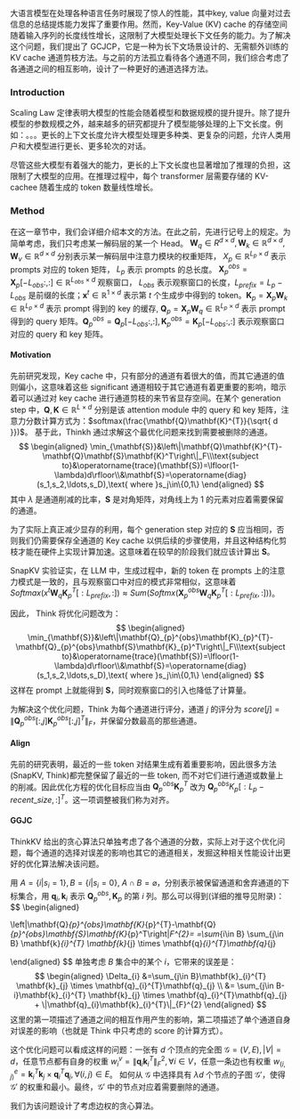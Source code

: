 大语言模型在处理各种语言任务时展现了惊人的性能，其中key, value 向量对过去信息的总结提炼能力发挥了重要作用。然而，Key-Value (KV) cache 的存储空间随着输入序列的长度线性增长，这限制了大模型处理长下文任务的能力。为了解决这个问题，我们提出了 GCJCP，它是一种为长下文场景设计的、无需额外训练的 KV cache 通道剪枝方法。与之前的方法孤立看待各个通道不同，我们综合考虑了各通道之间的相互影响，设计了一种更好的通道选择方法。

### Introduction
Scaling Law 定律表明大模型的性能会随着模型和数据规模的提升提升。除了提升模型的参数规模之外，越来越多的研究都提升了模型能够处理的上下文长度。例如：。。。更长的上下文长度允许大模型处理更多种类、更复杂的问题，允许人类用户和大模型进行更长、更多轮次的对话。

尽管这些大模型有着强大的能力，更长的上下文长度也显著增加了推理的负担，这限制了大模型的应用。在推理过程中，每个 transformer 层需要存储的 KV-cachee 随着生成的 token 数量线性增长。

### Method
在这一章节中，我们会详细介绍本文的方法。在此之前，先进行记号上的规定。为简单考虑，我们只考虑某一解码层的某一个 Head。 $\mathbf{W}_{q} \in \mathbb{}{R}^{d\times d}, \mathbf{W}_{k} \in \mathbb{R}^{d\times d}, \mathbf{W}_{v} \in \mathbb{R}^{d\times d}$ 分别表示某一解码层中注意力模块的权重矩阵， $X_{p}\in \mathbb{R}^{L_{p}\times d}$ 表示 prompts 对应的 token 矩阵， $L_{p}$ 表示 prompts 的总长度。 $\mathbf{X}_p^{obs}=\mathbf{X}_{p}[-L_{obs}:,:] \in \mathbb{R}^{L_{obs} \times d}$ 观察窗口， $L_{obs}$ 表示观察窗口的长度，$L_{prefix}=L_{p}-L_{obs}$ 是前缀的长度；$\mathbf{x}^{t}\in \mathbb{R}^{1\times d}$ 表示第 $t$ 个生成步中得到的 token。$\mathbf{K}_{p} = \mathbf{X}_{p}\mathbf{W}_{k}\in \mathbb{R}^{L_{p}\times d}$ 表示 prompt 得到的 key 的缓存, $\mathbf{Q}_{p}=\mathbf{X}_{p}\mathbf{W}_{q}\in \mathbb{R}^{L_{p}\times d}$ 表示 prompt 得到的 query 矩阵。$\mathbf{Q}_{p}^{obs}=\mathbf{Q}_{p}[-L_{obs}:,:],\mathbf{K}_{p}^{obs}=\mathbf{K}_{p}[-L_{obs}:,:]$ 表示观察窗口对应的 query 和 key 矩阵。
#### Motivation
先前研究发现，Key cache 中，只有部分的通道有着很大的值，而其它通道的值则偏小，这意味着这些 significant 通道相较于其它通道有着更重要的影响，暗示着可以通过对 key cache 进行通道剪枝的来节省显存空间。在某个 generation step 中，$\mathbf{Q}, \mathbf{K}\in \mathbb{R}^{L\times d}$ 分别是该 attention module 中的 query 和 key 矩阵，注意力分数计算方式为：$softmax(\frac{\mathbf{Q}\mathbf{K}^{T}}{\sqrt{ d }})$。
基于此，Thinkh 通过求解这个最优化问题来找到需要被删除的通道。
$$
\begin{aligned}
\min_{\mathbf{S}}&\left\|\mathbf{Q}\mathbf{K}^{T}-\mathbf{Q}\mathbf{S}\mathbf{K}^T\right\|_F\\\text{subject to}&\operatorname{trace}(\mathbf{S})=\lfloor(1-\lambda)d\rfloor\\&\mathbf{S}=\operatorname{diag}(s_1,s_2,\ldots,s_D),\text{ where }s_j\in\{0,1\}
\end{aligned}
$$
其中 $\lambda$ 是通道削减的比率，$\mathbf{S}$ 是对角矩阵，对角线上为 1 的元素对应着需要保留的通道。

为了实际上真正减少显存的利用，每个 generation step 对应的 $\mathbf{S}$ 应当相同，否则我们仍需要保存全通道的 Key cache 以供后续的步骤使用，并且这种结构化剪枝才能在硬件上实现计算加速。这意味着在较早的阶段我们就应该计算出 $\mathbf{S}$。

SnapKV 实验证实，在 LLM 中，生成过程中，新的 token 在 prompts 上的注意力模式是一致的，且与观察窗口中对应的模式非常相似，这意味着 $Softmax(x^{t}\mathbf{W}_{q} \mathbf{K}_{p}^{T}[: L_{prefix},:]) \approx Sum(Softmx(\mathbf{X}_{p}^{obs}\mathbf{W}_{q}\mathbf{K}_{p}^{T}[: L_{prefix},:]))$。

因此， Think 将优化问题改为：
$$
\begin{aligned}
\min_{\mathbf{S}}&\left\|\mathbf{Q}_{p}^{obs}\mathbf{K}_{p}^{T}-\mathbf{Q}_{p}^{obs}\mathbf{S}\mathbf{K}_{p}^T\right\|_F\\\text{subject to}&\operatorname{trace}(\mathbf{S})=\lfloor(1-\lambda)d\rfloor\\&\mathbf{S}=\operatorname{diag}(s_1,s_2,\ldots,s_D),\text{ where }s_j\in\{0,1\}
\end{aligned}
$$
这样在 prompt 上就能得到 $\mathbf{S}$，同时观察窗口的引入也降低了计算量。

为解决这个优化问题，Think 为每个通道进行评分，通道 $j$ 的评分为 $score[j]=\| \mathbf{Q}_{p}^{obs}[:,j]\mathbf{K}_{p}^{obs}[:,j]^{T}\|_{F}$，并保留分数最高的那些通道。
#### Align
先前的研究表明，最近的一些 token 对结果生成有着重要影响，因此很多方法(SnapKV, Think)都完整保留了最近的一些 token, 而不对它们进行通道或数量上的削减。因此优化方程的优化目标应当由 $\mathbf{Q}_{p}^{obs}\mathbf{K}_{p}^{T}$ 改为 $\mathbf{Q}_{p}^{obs}K_{p}[:L_{p}-recent\_size,:]^{T}$。这一项调整被我们称为对齐。
#### GGJC
ThinkKV 给出的贪心算法只单独考虑了各个通道的分数，实际上对于这个优化问题，每个通道的选择对误差的影响也其它的通道相关，发掘这种相关性能设计出更好的优化算法解决该问题。

用 $A=\{i|s_{i}=1\}, B=\{i|s_{i}=0\}$, $A \cap B = \varnothing$，分别表示被保留通道和舍弃通道的下标集合，用 $\mathbf{q}_{i},\mathbf{k}_{i}$ 表示 $\mathbf{Q}_{p}^{obs}, \mathbf{K}_{p}$ 的第 $i$ 列。那么可以得到(详细的推导见附录)：
$$
\begin{aligned}

\left\|\mathbf{Q}_{p}^{obs}\mathbf{K}_{p}^{T}-\mathbf{Q}_{p}^{obs}\mathbf{S}\mathbf{K}_{p}^T\right\|_F^{2}= 
=\sum_{i\in B} \sum_{j\in B} \mathbf{k}_{i}^{T} \mathbf{k}_{j} \times \mathbf{q}_{i}^{T}\mathbf{q}_{j}

\end{aligned}
$$
单独考虑 $B$ 集合中的某个 $i$，它带来的误差是：
$$
\begin{aligned}
\Delta_{i} &=\sum_{j\in B}\mathbf{k}_{i}^{T} \mathbf{k}_{j} \times \mathbf{q}_{i}^{T}\mathbf{q}_{j} \\
&= \sum_{j\in B-i}\mathbf{k}_{i}^{T} \mathbf{k}_{j} \times \mathbf{q}_{i}^{T}\mathbf{q}_{j} + \|\mathbf{q}_{i}\mathbf{k}_{i}^{T}\|_{F}^{2}
\end{aligned}
$$
这里的第一项描述了通道之间的相互作用产生的影响，第二项描述了单个通道自身对误差的影响（也就是 Think 中只考虑的 score 的计算方式）。

这个优化问题可以看成这样的问题：一张有 $d$ 个顶点的完全图 $\mathcal{G}=(V,E),|V|=d$，任意节点都有自身的权重 $w^{v}_{i}=\|\mathbf{q}_{i}\mathbf{k}_{i}^{T}\|_{F}^{2} ,\forall i\in V$，任意一条边也有权重 $w^{e}_{(i,j)}=\mathbf{k}_{i}^{T} \mathbf{k}_{j} \times \mathbf{q}_{i}^{T}\mathbf{q}_{j},\forall(i,j)\in E$。
如何从 $\mathcal{G}$ 中选择具有 $\lambda d$ 个节点的子图 $\mathcal{G}'$，使得 $\mathcal{G}'$ 的权重和最小。最终，$\mathcal{G'}$ 中的节点对应着需要删除的通道。

我们为该问题设计了考虑边权的贪心算法。
